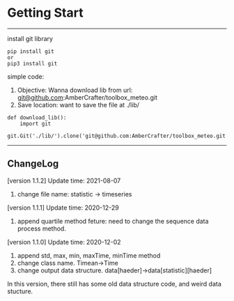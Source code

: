 # Getting Start
---
install git library
```
pip install git
or
pip3 install git
```

simple code:
1. Objective: Wanna download lib from url: git@github.com:AmberCrafter/toolbox_meteo.git
2. Save location: want to save the file at ./lib/
```
def download_lib():
    import git
    git.Git('./lib/').clone('git@github.com:AmberCrafter/toolbox_meteo.git')
```

---
## ChangeLog
[version 1.1.2]
Update time: 2021-08-07
1. change file name: statistic -> timeseries

[version 1.1.1]
Update time: 2020-12-29
1. append quartile method
feture: need to change the sequence data process method.

[version 1.1.0]
Update time: 2020-12-02
1. append std, max, min, maxTime, minTime method
2. change class name. Timean->Time
3. change output data structure. data[haeder]->data[statistic][haeder]

In this version, there still has some old data structure code, and weird data stucture.